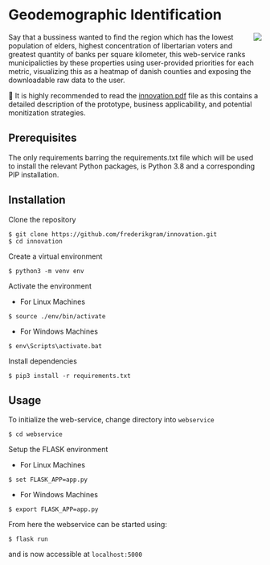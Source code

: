 # Geodemographic Identification
<img align="right" src="https://github.com/frederikgram/Geodemographic_Identification/blob/master/example.jpg?raw=true)">

Say that a bussiness wanted to find the region which has the lowest population of elders, highest concentration of libertarian voters and greatest quantity of banks per square kilometer, this web-service ranks municipalicties by these properties using user-provided priorities for each metric, visualizing this as a heatmap of danish counties and exposing the downloadable raw data to the user.


📌 It is highly recommended to read the [innovation.pdf](https://github.com/frederikgram/Geodemographic-Identification-Protoype-and-Report/blob/master/innovation.pdf) file as this contains a detailed description of the prototype, business applicability, and potential monitization strategies. 



## Prerequisites
The only requirements barring the requirements.txt file which will be used to install the relevant Python packages, is Python 3.8 and a corresponding PIP installation.
## Installation
Clone the repository
```
$ git clone https://github.com/frederikgram/innovation.git
$ cd innovation
```

Create a virtual environment

```
$ python3 -m venv env
```

Activate the environment
- For Linux Machines

```
$ source ./env/bin/activate
```

- For Windows Machines

```
$ env\Scripts\activate.bat
```

Install dependencies

```
$ pip3 install -r requirements.txt
```

## Usage
To initialize the web-service, change directory into `webservice`
```
$ cd webservice
```

Setup the FLASK environment

- For Linux Machines

```
$ set FLASK_APP=app.py
```
- For Windows Machines

```
$ export FLASK_APP=app.py
```
From here the webservice can be started using:
```
$ flask run
```
and is now accessible at `localhost:5000`
